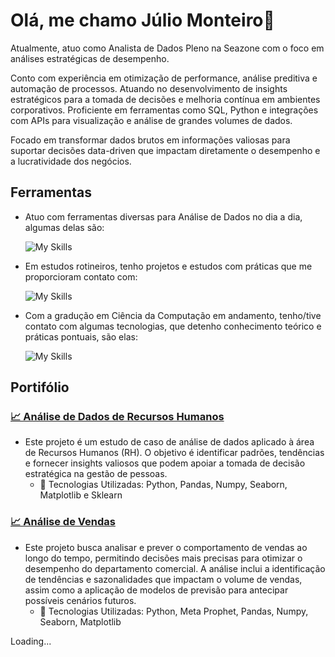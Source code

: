 # Olá, me chamo Júlio Monteiro👋

Atualmente, atuo como Analista de Dados Pleno na Seazone com o foco em análises estratégicas de desempenho. 

Conto com experiência em otimização de performance, análise preditiva e automação de processos. Atuando no desenvolvimento de insights estratégicos para a tomada de decisões e melhoria contínua em ambientes corporativos. Proficiente em ferramentas como SQL, Python e integrações com APIs para visualização e análise de grandes volumes de dados. 

Focado em transformar dados brutos em informações valiosas para suportar decisões data-driven que impactam diretamente o desempenho e a lucratividade dos negócios.


## Ferramentas

* Atuo com ferramentas diversas para Análise de Dados no dia a dia, algumas delas são:

    ![My Skills](https://skillicons.dev/icons?i=py,aws,js,mysql&theme=dark)

* Em estudos rotineiros, tenho projetos e estudos com práticas que me proporcioram contato com:

    ![My Skills](https://skillicons.dev/icons?i=anaconda,sklearn,selenium,tensorflow,opencv&theme=dark)

* Com a gradução em Ciência da Computação em andamento, tenho/tive contato com algumas tecnologias, que detenho conhecimento teórico e práticas pontuais, são elas:

    ![My Skills](https://skillicons.dev/icons?i=c,cpp,html,css,php,postgres&theme=dark)
## Portifólio

### [📈 Análise de Dados de Recursos Humanos](https://github.com/juliopmonteiro/datascience/tree/main/An%C3%A1lise%20de%20Dados%20-Dep.%20de%20RH) 
- Este projeto é um estudo de caso de análise de dados aplicado à área de Recursos Humanos (RH). O objetivo é identificar padrões, tendências e fornecer insights valiosos que podem apoiar a tomada de decisão estratégica na gestão de pessoas.
    - 🔧 Tecnologias Utilizadas: Python, Pandas, Numpy, Seaborn, Matplotlib e Sklearn
 
### [📈 Análise de Vendas](https://github.com/juliopmonteiro/datascience/tree/main/An%C3%A1lise%20de%20Dados%20-%20Previs%C3%A3o%20de%20Vendas) 
- Este projeto busca analisar e prever o comportamento de vendas ao longo do tempo, permitindo decisões mais precisas para otimizar o desempenho do departamento comercial. A análise inclui a identificação de tendências e sazonalidades que impactam o volume de vendas, assim como a aplicação de modelos de previsão para antecipar possíveis cenários futuros.
    - 🔧 Tecnologias Utilizadas: Python, Meta Prophet, Pandas, Numpy, Seaborn, Matplotlib

      
 
Loading...

